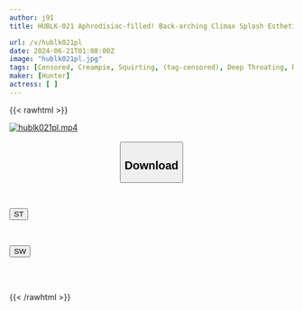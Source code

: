 ```yaml
---
author: j91
title: HUBLK-021 Aphrodisiac-filled! Back-arching Climax Splash Esthetics 4

url: /v/hublk021pl
date: 2024-06-21T01:08:00Z
image: "hublk021pl.jpg"
tags: [Censored, Creampie, Squirting, (tag-censored), Deep Throating, Drug	]
maker: [Hunter]
actress: [ ]
---
```



{{< rawhtml >}}

<div class="video" data-videoid="wgAMRlaOYmhGbk">
    <a href="javascript:;">
        <img src="/v/hublk021pl/hublk021pl.jpg" width="WIDTH" height="HEIGHT" alt="hublk021pl.mp4" loading="lazy">
    </a>
</div>

<script type="text/javascript" src="https://j91.asia/asset/on-demand-st.js"></script>

<br>
  <link rel="stylesheet" href="https://j91.asia/asset/bs5.css">
  
  <center>
  <button class="btn btn-primary" type="button" data-bs-toggle="collapse" data-bs-target=".multi-collapse" aria-expanded="false" aria-controls="multiCollapseExample1 multiCollapseExample2"><h2>Download</h2></button></center>
</p>
<div class="row">
  <div class="col">
    <div class="collapse multi-collapse" id="multiCollapseExample1">
      <div class="card card-body">
	      	      <br>
<div class="buttons">  
<p><a href="/v/hublk021pl/st.html" target="_blank"><button class="btn-hover color-3"><i class="fa fa-download"></i> ST</button></a></p></div>
    </div>
  </div>
</div>
  <div class="col">
    <div class="collapse multi-collapse" id="multiCollapseExample2">
      <div class="card card-body">
	      <br>
<div class="buttons">
<p><a href="/v/hublk021pl/sw.html" target="_blank"><button class="btn-hover color-2"><i class="fa fa-download"></i> SW</button></a></p></div>
<br><br>
      </div>
    </div>
  </div>
</div>

{{< /rawhtml >}}
